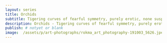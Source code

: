 ```yaml
---
layout: series
title: Orchids
subtitle: Tigering curves of fearful symmetry, purely erotic, none suspected she lacked anything but moderation.
description: Orchids - Tigering curves of fearful symmetry, purely erotic, none suspected she lacked anything but moderation.
publish: # notyet or blank
image:  /assets/p/art-photographs/rokma_art_photography-191003_5626.jpeg
---
```

